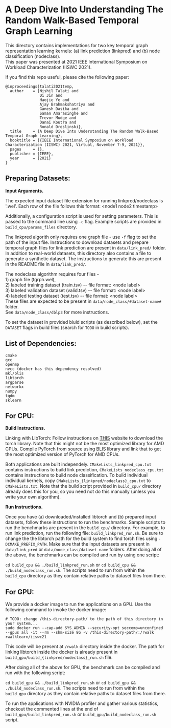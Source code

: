 A Deep Dive Into Understanding The Random Walk-Based Temporal Graph Learning
===================

This directory contains implementations for two key temporal graph representation learning kernels: (a) link prediction (linkpred) and (b) node classification (nodeclass).  
This paper was presented at 2021 IEEE International Symposium on Workload Characterization (IISWC 2021).   

If you find this repo useful, please cite the following paper:
```
@inproceedings{talati2021temp,
  author    = {Nishil Talati and
               Di Jin and
               Haojie Ye and
               Ajay Brahmakshatriya and
               Ganesh Dasika and
               Saman Amarasinghe and
               Trevor Mudge and
               Danai Koutra and
               Ronald Dreslinski},
  title     = {A Deep Dive Into Understanding The Random Walk-Based Temporal Graph Learning},
  booktitle = {{IEEE International Symposium on Workload Characterization (IISWC) 2021, Virtual, November 7-9, 2021}},
  pages     = {},
  publisher = {IEEE},
  year      = {2021}
}
```

Preparing Datasets:
-----------

**Input Arguments.**

The expected input dataset file extension for running linkpred/nodeclass is '.wel'.
Each row of the file follows this format:
\<node1 node2 timestamp\>

Additionally, a configuration script is used for setting parameters.
This is passed to the command line using ```-c``` flag. 
Example scripts are provided in ```build_cpu/params_files``` directory.

The linkpred algorith only requires one graph file - use ```-f``` flag to set the path of the input file.
Instructions to download datasets and prepare temporal graph files for link prediction are present in ```data/link_pred/``` folder.
In addition to real-world datasets, this directory also contains a file to generate a synthetic dataset.
The instructions to generate this are present in the README file in ```data/link_pred/```.

The nodeclass algorithm requires four files -   
    1) graph file (tgrph.wel),    
    2) labeled training dataset (train.tsv) -- file format: \<node label\>    
    3) labeled validation dataset (valid.tsv) -- file format: \<node label\>    
    4) labeled testing dataset (test.tsv) -- file format: \<node label\>    
These files are expected to be present in ```data/node_class/#dataset-name#``` folder.    
See ```data/node_class/dblp3``` for more instructions.

To set the dataset in provided biuld scripts (as described below), set the ```DATASET``` flags in build files (search for ```TODO``` in build scripts).

List of Dependencies:
-----------

```
cmake
gcc
openmp
nvcc (docker has this dependency resolved)
mkl/blis
libtorch
argparse
networkx
numpy
tqdm
sklearn
```

For CPU:
-----------

**Build Instructions.**

Linking with LibTorch:
Follow instructions on [THIS](https://pytorch.org/cppdocs/installing.html) website to download the torch library.
Note that this might not be the most optimized library for AMD CPUs. Compile PyTorch from source using BLIS library and link that to get the most optimized version of PyTorch for AMD CPUs.

Both applications are built independely.
```CMakeLists_linkpred_cpu.txt``` contains instructions to build link prediction, ```CMakeLists_nodeclass_cpu.txt``` contains instructions to build node classification.
To build individual individual kernels, copy ```CMakeLists_{linkpred/nodeclass}_cpu.txt``` to ```CMakeLists.txt```.
Note that the build script provided in ```build_cpu/``` directory already does this for you, so you need not do this manually (unless you write your own algorithm).



**Run Instructions.**

Once you have (a) downloaded/installed libtorch and (b) prepared input datasets, follow these instructions to run the benchmarks.
Sample scripts to run the benchmarks are present in the ```build_cpu/``` directory.
For example, to run link prediction, run the following file: ```build_linkpred_run.sh```.
Be sure to change the the libtorch path for the build system to find torch files using ```-DCMAKE_PREFIX_PATH```.
Make sure that the input datasets are present in ```data/link_pred``` or ```data/node_class/dataset-name``` folders.
After doing all of the above, the benchmarks can be compiled and run by using one script: 

```cd build_cpu && ./build_linkpred_run.sh``` or ```cd build_cpu && ./build_nodeclass_run.sh```.
The scripts need to run from within the ```build_cpu``` directory as they contain relative paths to dataset files from there.


For GPU:
-----------

We provide a docker image to run the applications on a GPU. Use the following command to invoke the docker image:

```
# TODO: change /this-directory-path/ to the path of this directory in your system...
sudo docker run --cap-add SYS_ADMIN --security-opt seccomp=unconfined --gpus all -it --rm --shm-size 8G -v /this-directory-path/:/rwalk rwalklearn/iiswc21
```

This code will be present at ```/rwalk``` directory inside the docker.
The path for linking libtorch inside the docker is already present in ```build_gpu/build_{linkpred/nodeclass}_run.sh``` file.

After doing all of the above for GPU, the benchmark can be compiled and run with the following script:

```cd build_gpu && ./build_linkpred_run.sh``` or ```cd build_gpu && ./build_nodeclass_run.sh```.
The scripts need to run from within the ```build_gpu``` directory as they contain relative paths to dataset files from there.

To run the applications with NVIDIA profiler and gather various statistics, checkout the commented lines at the end of ```build_gpu/build_linkpred_run.sh``` or ```build_gpu/build_nodeclass_run.sh``` script.